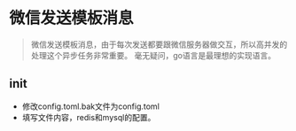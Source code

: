 # 微信发送模板消息

> 微信发送模板消息，由于每次发送都要跟微信服务器做交互，所以高并发的处理这个异步任务非常重要。
> 毫无疑问，go语言是最理想的实现语言。


## init

- 修改config.toml.bak文件为config.toml
- 填写文件内容，redis和mysql的配置。